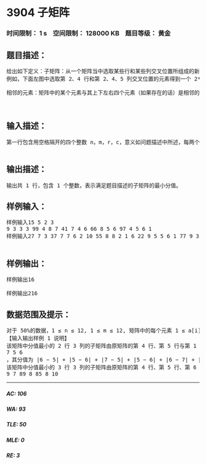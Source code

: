 # 3904 子矩阵   
### 时间限制： 1 s&nbsp;&nbsp;&nbsp;&nbsp;空间限制： 128000 KB&nbsp;&nbsp;&nbsp;&nbsp;题目等级： 黄金  
## 题目描述：  

<pre>
给出如下定义：子矩阵：从一个矩阵当中选取某些行和某些列交叉位置所组成的新矩阵（保持行与 列的相对顺序）被称为原矩阵的一个子矩阵。  
例如，下面左图中选取第 2、4 行和第 2、4、5 列交叉位置的元素得到一个 2*3 的子矩阵如右图所示。  
  
相邻的元素：矩阵中的某个元素与其上下左右四个元素（如果存在的话）是相邻的。矩阵的分值：矩阵中每一对相邻元素之差的绝对值之和。本题任务：给定一个 n 行 m 列的正整数矩阵，请你从这个矩阵中选出一个 r 行 c 列的 子矩阵，使得这个子矩阵的分值最小，并输出这个分值。  


</pre>
  
  
## 输入描述：  

<pre>
第一行包含用空格隔开的四个整数 n，m，r，c，意义如问题描述中所述，每两个整数之间用一个空格隔开。接下来的 n 行，每行包含 m 个用空格隔开的整数，用来表示问题描述中那个 n 行 m 列的矩阵。  

</pre>
  
  
## 输出描述：  

<pre>
输出共 1 行，包含 1 个整数，表示满足题目描述的子矩阵的最小分值。
</pre>
  
  
## 样例输入：  

<pre>
样例输入15 5 2 3  
9 3 3 3 99 4 8 7 41 7 4 6 66 8 5 6 97 4 5 6 1  
样例输入27 7 3 37 7 7 6 2 10 55 8 8 2 1 6 22 9 5 5 6 1 77 9 3 6 1 7 81 9 1 4 7 8 810 5 9 1 1 8 101 3 1 5 4 8 6  

</pre>
  
  
## 样例输出：  

<pre>
样例输出16  
  
样例输出216
</pre>
  
  
## 数据范围及提示：  

<pre>
对于 50%的数据，1 ≤ n ≤ 12, 1 ≤ m ≤ 12, 矩阵中的每个元素 1 ≤ a[i][j] ≤20；对于 100%的数据，1 ≤ n ≤ 16, 1 ≤ m ≤ 16, 矩阵中的每个元素 1 ≤ a[i][j] ≤1000,1 ≤ r ≤ n, 1 ≤ c ≤ m。时间限制：每一组测试数据1s。  
【输入输出样例 1 说明】  
该矩阵中分值最小的 2 行 3 列的子矩阵由原矩阵的第 4 行、第 5 行与第 1 列、第 3 列、 第 4 列交叉位置的元素组成，为6 5 6  
7 5 6  
，其分值为 |6 − 5| + |5 − 6| + |7 − 5| + |5 − 6| + |6 − 7| + |5 − 5| + |6 − 6| = 6。【输入输出样例 2 说明】  
该矩阵中分值最小的 3 行 3 列的子矩阵由原矩阵的第 4 行、第 5 行、第 6 行与第 2 列、第 6 列、第 7 列交叉位置的元素组成，选取的分值最小的子矩阵为  
9 7 89 8 85 8 10
</pre>
  
  
***  

##### AC: 106  
##### WA: 93  
##### TLE: 50  
##### MLE: 0  
##### RE: 3  
